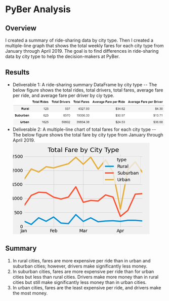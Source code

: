 # PyBer Analysis

## Overview
I created a summary of ride-sharing data by city type.  Then I created a multiple-line graph that shows the total weekly fares for each city type from January through April 2019.  The goal is to find differences in ride-sharing data by city type to help the decision-makers at PyBer.

## Results

- Deliverable 1: A ride-sharing summary DataFrame by city type 
-- The below figure shows the total rides, total drivers, total fares, average fare per ride, and average fare per driver by ciy type.
![PyBer Ride Share Summary](analysis/PyBer_Ride_Share_Summary.png)
- Deliverable 2: A multiple-line chart of total fares for each city type
-- The below figure shows the total fare by city type from January through April 2019.
![PyBer fare summary](analysis/PyBer_fare_summary.png)

## Summary
1. In rural cities, fares are more expensive per ride than in urban and suburban cities; however, drivers make significantly less money.
2. In suburban cities, fares are more expensive per ride than for urban cities but less than rural cities.  Drivers make more money than in rural cities but still make significantly less money than in urban cities.
3. In urban cities, fares are the least expensive per ride, and drivers make the most money.
